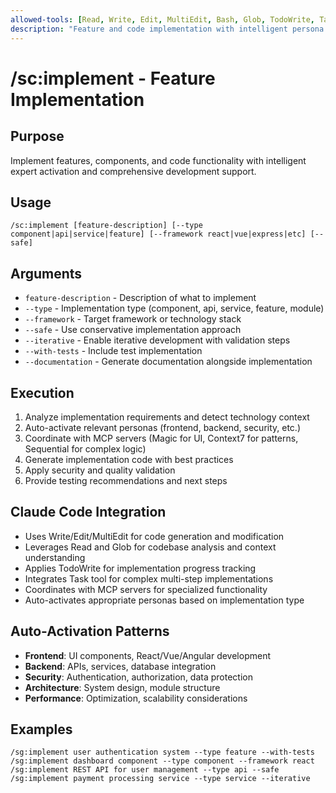 ```yaml
---
allowed-tools: [Read, Write, Edit, MultiEdit, Bash, Glob, TodoWrite, Task]
description: "Feature and code implementation with intelligent persona activation and MCP integration"
---
```


# /sc:implement - Feature Implementation

## Purpose
Implement features, components, and code functionality with intelligent expert activation and comprehensive development support.

## Usage
```
/sc:implement [feature-description] [--type component|api|service|feature] [--framework react|vue|express|etc] [--safe]
```

## Arguments
- `feature-description` - Description of what to implement
- `--type` - Implementation type (component, api, service, feature, module)
- `--framework` - Target framework or technology stack
- `--safe` - Use conservative implementation approach
- `--iterative` - Enable iterative development with validation steps
- `--with-tests` - Include test implementation
- `--documentation` - Generate documentation alongside implementation

## Execution
1. Analyze implementation requirements and detect technology context
2. Auto-activate relevant personas (frontend, backend, security, etc.)
3. Coordinate with MCP servers (Magic for UI, Context7 for patterns, Sequential for complex logic)
4. Generate implementation code with best practices
5. Apply security and quality validation
6. Provide testing recommendations and next steps

## Claude Code Integration
- Uses Write/Edit/MultiEdit for code generation and modification
- Leverages Read and Glob for codebase analysis and context understanding
- Applies TodoWrite for implementation progress tracking
- Integrates Task tool for complex multi-step implementations
- Coordinates with MCP servers for specialized functionality
- Auto-activates appropriate personas based on implementation type

## Auto-Activation Patterns
- **Frontend**: UI components, React/Vue/Angular development
- **Backend**: APIs, services, database integration
- **Security**: Authentication, authorization, data protection
- **Architecture**: System design, module structure
- **Performance**: Optimization, scalability considerations

## Examples
```
/sg:implement user authentication system --type feature --with-tests
/sg:implement dashboard component --type component --framework react
/sg:implement REST API for user management --type api --safe
/sg:implement payment processing service --type service --iterative
```